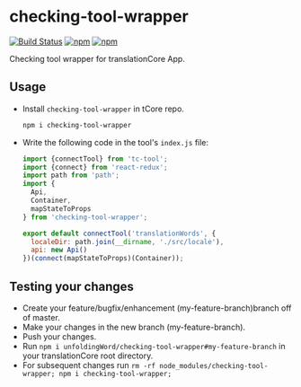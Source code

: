 # checking-tool-wrapper

[![Build Status](https://api.travis-ci.org/unfoldingWord/checking-tool-wrapper.svg?branch=develop)](https://travis-ci.org/unfoldingWord/checking-tool-wrapper)
[![npm](https://img.shields.io/npm/dt/checking-tool-wrapper.svg)](https://www.npmjs.com/package/checking-tool-wrapper)
[![npm](https://img.shields.io/npm/v/checking-tool-wrapper.svg)](https://www.npmjs.com/package/checking-tool-wrapper)

Checking tool wrapper for translationCore App.

## Usage

- Install `checking-tool-wrapper` in tCore repo.

    ```bash
    npm i checking-tool-wrapper
    ```

- Write the following code in the tool's `index.js` file:

    ```js
    import {connectTool} from 'tc-tool';
    import {connect} from 'react-redux';
    import path from 'path';
    import {
      Api,
      Container,
      mapStateToProps
    } from 'checking-tool-wrapper';

    export default connectTool('translationWords', {
      localeDir: path.join(__dirname, './src/locale'),
      api: new Api()
    })(connect(mapStateToProps)(Container));
    ```

## Testing your changes

- Create your feature/bugfix/enhancement (my-feature-branch)branch off of master.
- Make your changes in the new branch (my-feature-branch).
- Push your changes.
- Run `npm i unfoldingWord/checking-tool-wrapper#my-feature-branch` in your translationCore root directory.
- For subsequent changes run `rm -rf node_modules/checking-tool-wrapper; npm i checking-tool-wrapper;`
